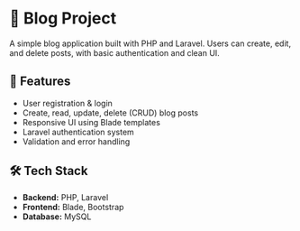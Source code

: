 # 📝 Blog Project

A simple blog application built with PHP and Laravel. Users can create, edit, and delete posts, with basic authentication and clean UI.

## 🚀 Features

- User registration & login  
- Create, read, update, delete (CRUD) blog posts  
- Responsive UI using Blade templates  
- Laravel authentication system  
- Validation and error handling  

## 🛠️ Tech Stack

- **Backend:** PHP, Laravel  
- **Frontend:** Blade, Bootstrap 
- **Database:** MySQL  


